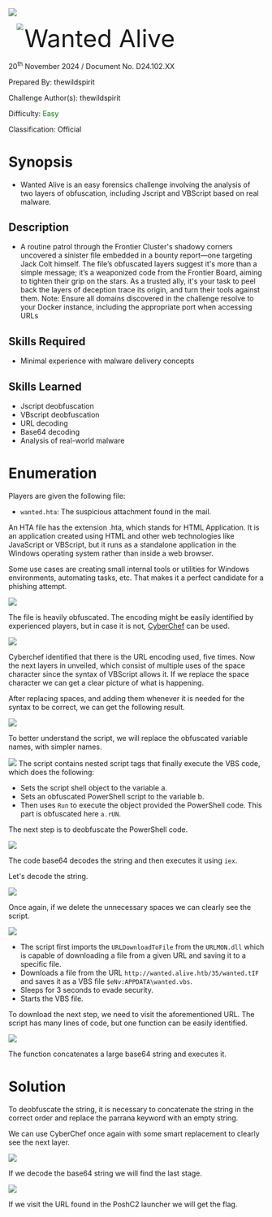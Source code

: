![](../../assets/banner.png)

<img src='../../assets/htb.png' style='margin-left: 20px; zoom: 80%;' align=left /> <font size='10'>Wanted Alive</font>

20<sup>th</sup> November 2024 / Document No. D24.102.XX

Prepared By: thewildspirit

Challenge Author(s): thewildspirit

Difficulty: <font color=Green>Easy</font>

Classification: Official

# Synopsis

* Wanted Alive is an easy forensics challenge involving the analysis of two layers of obfuscation, including Jscript and VBScript based on real malware.

## Description

* A routine patrol through the Frontier Cluster's shadowy corners uncovered a sinister file embedded in a bounty report—one targeting Jack Colt himself. The file’s obfuscated layers suggest it's more than a simple message; it’s a weaponized code from the Frontier Board, aiming to tighten their grip on the stars. As a trusted ally, it's your task to peel back the layers of deception trace its origin, and turn their tools against them. Note: Ensure all domains discovered in the challenge resolve to your Docker instance, including the appropriate port when accessing URLs

## Skills Required

* Minimal experience with malware delivery concepts

## Skills Learned

* Jscript deobfuscation
* VBscript deobfuscation
* URL decoding
* Base64 decoding
* Analysis of real-world malware

# Enumeration

Players are given the following file:
* `wanted.hta`: The suspicious attachment found in the mail.

An HTA file has the extension .hta, which stands for HTML Application. It is an application created using HTML and other web technologies like JavaScript or VBScript, but it runs as a standalone application in the Windows operating system rather than inside a web browser. 

Some use cases are creating small internal tools or utilities for Windows environments, automating tasks, etc. That makes it a perfect candidate for a phishing attempt.

![](./assets/hta.png)

The file is heavily obfuscated. The encoding might be easily identified by experienced players, but in case it is not, [CyberChef](https://gchq.github.io/CyberChef/) can be used.

![](./assets/url_decode_cyberchef.png)

Cyberchef identified that there is the URL encoding used, five times. Now the next layers in unveiled, which consist of multiple uses of the space character since the syntax of VBScript allows it. If we replace the space character we can get a clear picture of what is happening.

After replacing spaces, and adding them whenever it is needed for the syntax to be correct, we can get the following result.

![](./assets/deobfuscated.png)

To better understand the script, we will replace the obfuscated variable names, with simpler names.

![](./assets/rename_variables.png)
The script contains nested script tags that finally execute the VBS code, which does the following:
* Sets the script shell object to the variable a.
* Sets an obfuscated PowerShell script to the variable b.
* Then uses `Run` to execute the object provided the PowerShell code. This part is obfuscated here `a.rUN`.

The next step is to deobfuscate the PowerShell code.

![](./assets/powershell.png)

The code base64 decodes the string and then executes it using `iex`.

Let's decode the string.

![](./assets/base64_cyberchef.png)

Once again, if we delete the unnecessary spaces we can clearly see the script.

![](./assets/powershell_script.png)

* The script first imports the `URLDownloadToFile` from the `URLMON.dll` which is capable of downloading a file from a given URL and saving it to a specific file.
* Downloads a file from the URL `http://wanted.alive.htb/35/wanted.tIF` and saves it as a VBS file `$eNv:APPDATA\wanted.vbs`.
* Sleeps for 3 seconds to evade security.
* Starts the VBS file.

To download the next step, we need to visit the aforementioned URL.
The script has many lines of code, but one function can be easily identified.

![](./assets/vbs.png)

The function concatenates a large base64 string and executes it.

# Solution

To deobfuscate the string, it is necessary to concatenate the string in the correct order and replace the parrana keyword with an empty string.

We can use CyberChef once again with some smart replacement to clearly see the next layer.

![](./assets/cyber_replace.png)

If we decode the base64 string we will find the last stage.

![](./assets/poshc2.png)

If we visit the URL found in the PoshC2 launcher we will get the flag.